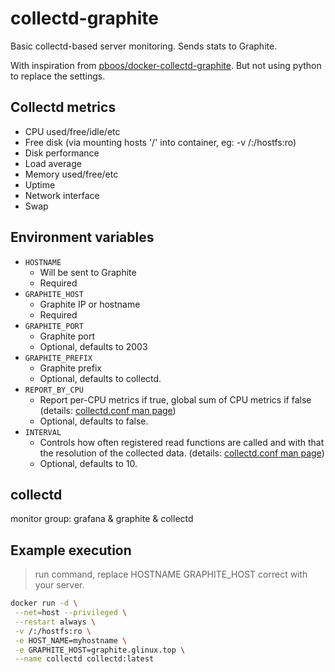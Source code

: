 # collectd-graphite

Basic collectd-based server monitoring. Sends stats to Graphite.

With inspiration from [pboos/docker-collectd-graphite](https://github.com/pboos/docker-collectd-graphite). But not using python to replace the settings.

## Collectd metrics

* CPU used/free/idle/etc
* Free disk (via mounting hosts '/' into container, eg: -v /:/hostfs:ro)
* Disk performance
* Load average
* Memory used/free/etc
* Uptime
* Network interface
* Swap

## Environment variables

* `HOSTNAME`
  - Will be sent to Graphite
  - Required
* `GRAPHITE_HOST`
  - Graphite IP or hostname
  - Required
* `GRAPHITE_PORT`
  - Graphite port
  - Optional, defaults to 2003
* `GRAPHITE_PREFIX`
  - Graphite prefix
  - Optional, defaults to collectd.
* `REPORT_BY_CPU`
  - Report per-CPU metrics if true, global sum of CPU metrics if false (details: [collectd.conf man page](https://collectd.org/documentation/manpages/collectd.conf.5.shtml#plugin_cpu))
  - Optional, defaults to false.
* `INTERVAL`
  - Controls how often registered read functions are called and with that the resolution of the collected data. (details: [collectd.conf man page](https://collectd.org/wiki/index.php/Interval))
  - Optional, defaults to 10.


## collectd
monitor group: grafana & graphite & collectd

## Example execution
> run command, replace HOSTNAME GRAPHITE_HOST correct with your server.
```bash
docker run -d \
 --net=host --privileged \
 --restart always \
 -v /:/hostfs:ro \
 -e HOST_NAME=myhostname \
 -e GRAPHITE_HOST=graphite.glinux.top \
 --name collectd collectd:latest
```
